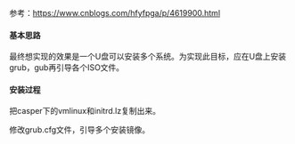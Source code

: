 参考：https://www.cnblogs.com/hfyfpga/p/4619900.html

#### 基本思路

最终想实现的效果是一个U盘可以安装多个系统。为实现此目标，应在U盘上安装grub，gub再引导各个ISO文件。

#### 安装过程

把casper下的vmlinux和initrd.lz复制出来。

修改grub.cfg文件，引导多个安装镜像。